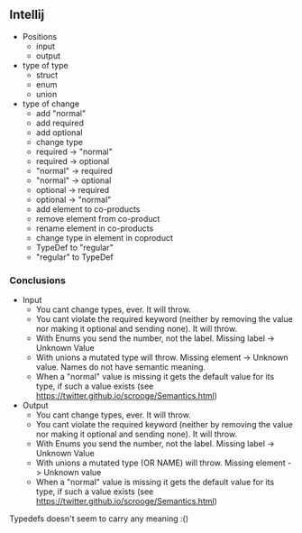 ## Intellij

- Positions
    - input
    - output
- type of type
    - struct
    - enum
    - union
- type of change
    - add "normal"
    - add required
    - add optional
    - change type
    - required -> "normal"
    - required -> optional
    - "normal" -> required
    - "normal" -> optional
    - optional -> required
    - optional -> "normal"
    - add element to co-products
    - remove element from co-product
    - rename element in co-products
    - change type in element in coproduct
    - TypeDef to "regular"
    - "regular" to TypeDef


### Conclusions

- Input
    - You cant change types, ever. It will throw.
    - You cant violate the required keyword (neither by removing the value nor making it optional and sending none). It will throw.
    - With Enums you send the number, not the label. Missing label -> Unknown Value
    - With unions a mutated type will throw. Missing element -> Unknown value. Names do not have semantic meaning.
    - When a "normal" value is missing it gets the default value for its type, if such a value exists (see https://twitter.github.io/scrooge/Semantics.html)
- Output
    - You cant change types, ever. It will throw.
    - You cant violate the required keyword (neither by removing the value nor making it optional and sending none). It will throw.
    - With Enums you send the number, not the label. Missing label -> Unknown Value
    - With unions a mutated type (OR NAME) will throw. Missing element -> Unknown value
    - When a "normal" value is missing it gets the default value for its type, if such a value exists (see https://twitter.github.io/scrooge/Semantics.html)
    
Typedefs doesn't seem to carry any meaning :()
